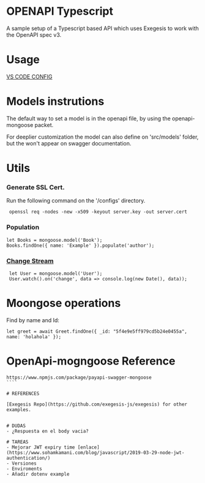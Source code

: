# OPENAPI Typescript

A sample setup of a Typescript based API which uses Exegesis to work with the OpenAPI spec v3.


# Usage



[VS CODE CONFIG](https://code.visualstudio.com/docs/typescript/typescript-compiling#_hiding-derived-javascript-files)


# Models instrutions

The default way to set a model is in the openapi file, by using the openapi-mongoose packet.

For deeplier customization the model can also define on 'src/models' folder, but the won't appear on swagger documentation.

# Utils

### Generate SSL Cert.

Run the following command on the '/configs' directory.

``````
 openssl req -nodes -new -x509 -keyout server.key -out server.cert
 ``````

 ### Population

 ``````
 let Books = mongoose.model('Book');
 Books.findOne({ name: 'Example' }).populate('author');

 ``````

 ### [Change Stream](https://docs.mongodb.com/manual/changeStreams/)

``````
 let User = mongoose.model('User');
 User.watch().on('change', data => console.log(new Date(), data));
 ``````



# Moongose operations

Find by name and Id:

```
let greet = await Greet.findOne({ _id: "5f4e9e5ff979cd5b24e0455a", name: 'holahola' });

```


# OpenApi-mogngoose Reference
``````
https://www.npmjs.com/package/payapi-swagger-mongoose
````

# REFERENCES

[Exegesis Repo](https://github.com/exegesis-js/exegesis) for other examples.


# DUDAS
- ¿Respuesta en el body vacia?

# TAREAS
- Mejorar JWT expiry time [enlace](https://www.sohamkamani.com/blog/javascript/2019-03-29-node-jwt-authentication/)
- Versiones
- Enviroments
- Añadir dotenv example
